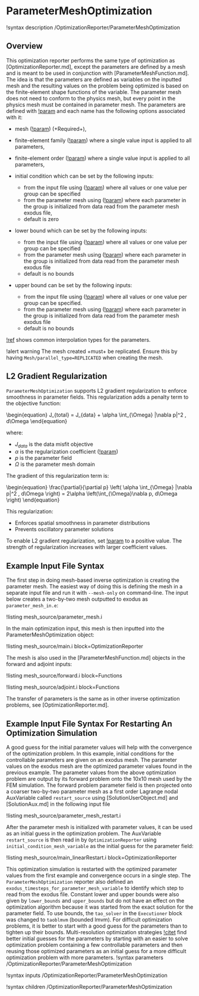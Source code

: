 # ParameterMeshOptimization

!syntax description /OptimizationReporter/ParameterMeshOptimization

## Overview

This optimization reporter performs the same type of optimization as [OptimizationReporter.md], except the parameters are defined by a mesh and is meant to be used in conjunction with [ParameterMeshFunction.md]. The idea is that the parameters are defined as variables on the inputted mesh and the resulting values on the problem being optimized is based on the finite-element shape functions of the variable. The parameter mesh does not need to conform to the physics mesh, but every point in the physics mesh must be contained in parameter mesh. The parameters are defined with [!param](/OptimizationReporter/ParameterMeshOptimization/parameter_names) and each name has the following options associated with it:

- mesh ([!param](/OptimizationReporter/ParameterMeshOptimization/parameter_meshes)) (+Required+),
- finite-element family ([!param](/OptimizationReporter/ParameterMeshOptimization/parameter_families)) where a single value input is applied to all parameters,
- finite-element order ([!param](/OptimizationReporter/ParameterMeshOptimization/parameter_orders)) where a single value input is applied to all parameters,
- initial condition which can be set by the following inputs:

  - from the input file using ([!param](/OptimizationReporter/OptimizationReporter/initial_condition)) where all values or one value per group can be specified
  - from the parameter mesh using ([!param](/OptimizationReporter/ParameterMeshOptimization/initial_condition_mesh_variable)) where each parameter in the group is initialized from data read from the parameter mesh exodus file,
  - default is zero

- lower bound which can be set by the following inputs:

  - from the input file using ([!param](/OptimizationReporter/ParameterMeshOptimization/lower_bounds)) where all values or one value per group can be specified
  - from the parameter mesh using ([!param](/OptimizationReporter/ParameterMeshOptimization/lower_bound_mesh_variable)) where each parameter in the group is initialized from data read from the parameter mesh exodus file
  - default is no bounds

- upper bound can be set by the following inputs:

  - from the input file using ([!param](/OptimizationReporter/ParameterMeshOptimization/upper_bounds)) where all values or one value per group can be specified.
  - from the parameter mesh using ([!param](/OptimizationReporter/ParameterMeshOptimization/upper_bound_mesh_variable)) where each parameter in the group is initialized from data read from the parameter mesh exodus file
  - default is no bounds

[!ref](ParameterMeshFunction.md#tab:fe_types) shows common interpolation types for the parameters.

!alert warning
The mesh created +must+ be replicated. Ensure this by having `Mesh/parallel_type=REPLICATED` when creating the mesh.

## L2 Gradient Regularization

`ParameterMeshOptimization` supports L2 gradient regularization to enforce smoothness in parameter fields. This regularization adds a penalty term to the objective function:

\begin{equation}
J_{total} = J_{data} + \alpha \int_{\Omega} |\nabla p|^2 \, d\Omega
\end{equation}

where:

- $J_{data}$ is the data misfit objective
- $\alpha$ is the regularization coefficient ([!param](/OptimizationReporter/ParameterMeshOptimization/gradient_l2_coeff))
- $p$ is the parameter field
- $\Omega$ is the parameter mesh domain

The gradient of this regularization term is:

\begin{equation}
\frac{\partial}{\partial p} \left( \alpha \int_{\Omega} |\nabla p|^2 \, d\Omega \right) = 2\alpha \left(\int_{\Omega}\nabla p, d\Omega \right)
\end{equation}

This regularization:

- Enforces spatial smoothness in parameter distributions
- Prevents oscillatory parameter solutions

To enable L2 gradient regularization, set [!param](/OptimizationReporter/ParameterMeshOptimization/gradient_l2_coeff) to a positive value. The strength of regularization increases with larger coefficient values.


## Example Input File Syntax

The first step in doing mesh-based inverse optimization is creating the parameter mesh. The easiest way of doing this is defining the mesh in a separate input file and run it with `--mesh-only` on command-line. The input below creates a two-by-two mesh outputted to exodus as `parameter_mesh_in.e`:

!listing mesh_source/parameter_mesh.i

In the main optimization input, this mesh is then inputted into the ParameterMeshOptimization object:

!listing mesh_source/main.i block=OptimizationReporter

The mesh is also used in the [ParameterMeshFunction.md] objects in the forward and adjoint inputs:

!listing mesh_source/forward.i block=Functions

!listing mesh_source/adjoint.i block=Functions

The transfer of parameters is the same as in other inverse optimization problems, see [OptimizationReporter.md].

## Example Input File Syntax For Restarting An Optimization Simulation

A good guess for the initial parameter values will help with the convergence of the optimization problem.  In this example, initial conditions for the controllable parameters are given on an exodus mesh.  The parameter values on the exodus mesh are the optimized parameter values found in the previous example.  The parameter values from the above optimization problem are output by its forward problem onto the 10x10 mesh used by the FEM simulation.  The forward problem parameter field is then projected onto a coarser two-by-two parameter mesh as a first order Lagrange nodal AuxVariable called `restart_source` using [SolutionUserObject.md] and [SolutionAux.md] in the following input file

!listing mesh_source/parameter_mesh_restart.i

After the parameter mesh is initialized with parameter values, it can be used as an initial guess in the optimization problem.  The AuxVariable `restart_source` is then read in by `OptimizationReporter` using `initial_condition_mesh_variable` as the initial guess for the parameter field:

!listing mesh_source/main_linearRestart.i block=OptimizationReporter

This optimization simulation is restarted with the optimized parameter values from the first example and convergence occurs in a single step.  The `ParameterMeshOptimization` reporter also defined an `exodus_timesteps_for_parameter_mesh_variable` to identify which step to read from the exodus file.  Constant lower and upper bounds were also given by `lower_bounds` and `upper_bounds` but do not have an effect on the optimization algorithm because it was started from the exact solution for the parameter field.  To use bounds, the `tao_solver` in the `Executioner` block was changed to `taoblmvm` (bounded lmvm).  For difficult optimization problems, it is better to start with a good guess for the parameters than to tighten up their bounds.  Multi-resolution optimization strategies [!citet](eslaminia2022full) find better initial guesses for the parameters by starting with an easier to solve optimization problem containing a few controllable parameters and then reusing those optimized parameters as an initial guess for a more difficult optimization problem with more parameters.
!syntax parameters /OptimizationReporter/ParameterMeshOptimization

!syntax inputs /OptimizationReporter/ParameterMeshOptimization

!syntax children /OptimizationReporter/ParameterMeshOptimization
